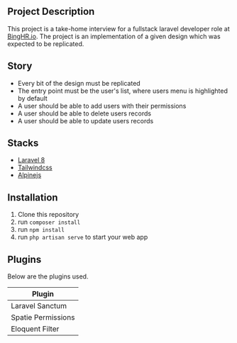 ## Project Description
This project is a take-home interview for a fullstack laravel developer role at [BingHR.io](https:://binghr.io/). The project is an implementation of a given design which was expected to be replicated. 

## Story
- Every bit of the design must be replicated
- The entry point must be the user's list, where users menu is highlighted by default
- A user should be able to add users with their permissions
- A user should be able to delete users records
- A user should be able to update users records

## Stacks

- [Laravel 8](https://laravel.com/)
- [Tailwindcss](https://tailwindcss.com/)
- [Alpinejs](https://github.com/alpinejs/alpine)

## Installation

1. Clone this repository
2. run `composer install`
3. run `npm install`
4. run `php artisan serve` to start your web app

## Plugins

Below are the plugins used.

| Plugin |
| ------ |
| Laravel Sanctum |
| Spatie Permissions |
| Eloquent Filter |